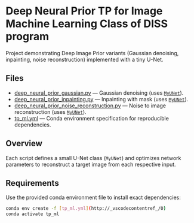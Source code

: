 # Deep Neural Prior TP for Image Machine Learning Class of DISS program

Project demonstrating Deep Image Prior variants (Gaussian denoising, inpainting, noise reconstruction) implemented with a tiny U-Net.

## Files
- [deep_neural_prior_gaussian.py](deep_neural_prior_gaussian.py) — Gaussian denoising (uses [`MyUNet`](deep_neural_prior_gaussian.py)).
- [deep_neural_prior_inpainting.py](deep_neural_prior_inpainting.py) — Inpainting with mask (uses [`MyUNet`](deep_neural_prior_inpainting.py)).
- [deep_neural_prior_noise_reconstruction.py](deep_neural_prior_noise_reconstruction.py) — Noise to image reconstruction (uses [`MyUNet`](deep_neural_prior_noise_reconstruction.py)).
- [tp_ml.yml](tp_ml.yml) — Conda environment specification for reproducible dependencies.

## Overview
Each script defines a small U-Net class (`MyUNet`) and optimizes network parameters to reconstruct a target image from each respective input.

## Requirements
Use the provided conda environment file to install exact dependencies:

```sh
conda env create -f [tp_ml.yml](http://_vscodecontentref_/0)
conda activate tp_ml
